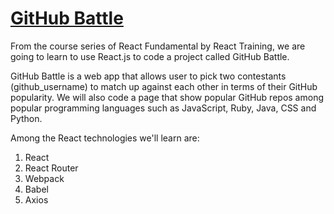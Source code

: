 # [GitHub Battle](https://reacttraining.com/online/react-fundamentals)

From the course series of React Fundamental by React Training, we are going to learn to use React.js to code a project called GitHub Battle.

GitHub Battle is a web app that allows user to pick two contestants (github_username) to match up against each other in terms of their GitHub popularity. We will also code a page that show popular GitHub repos among popular programming languages such as JavaScript, Ruby, Java, CSS and Python.

Among the React technologies we'll learn are:
1. React
2. React Router
3. Webpack
4. Babel
5. Axios
